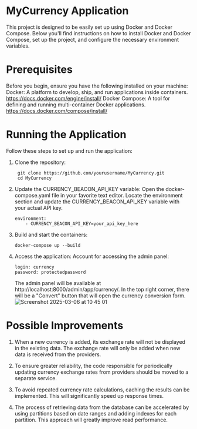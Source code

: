 # MyCurrency Application

This project is designed to be easily set up using Docker and Docker Compose. Below you'll find instructions on how to install Docker and Docker Compose, set up the project, and configure the necessary environment variables.

# Prerequisites

Before you begin, ensure you have the following installed on your machine:
Docker: A platform to develop, ship, and run applications inside containers. https://docs.docker.com/engine/install/
Docker Compose: A tool for defining and running multi-container Docker applications. https://docs.docker.com/compose/install/

# Running the Application

Follow these steps to set up and run the application:

1. Clone the repository:
   ```
    git clone https://github.com/yourusername/MyCurrency.git
    cd MyCurrency
   ```
3. Update the CURRENCY_BEACON_API_KEY variable:
    Open the docker-compose.yaml file in your favorite text editor.
    Locate the environment section and update the CURRENCY_BEACON_API_KEY variable with your actual API key.
    ```
    environment:
        - CURRENCY_BEACON_API_KEY=your_api_key_here
    ```
4. Build and start the containers:
    ```
    docker-compose up --build
    ```

6. Access the application:
    Account for accessing the admin panel:
    ```
    login: currency
    password: protectedpassword
    ```
    The admin panel will be available at http://localhost:8000/admin/app/currency/.
    In the top right corner, there will be a "Convert" button that will open the currency conversion form.
   ![Screenshot 2025-03-06 at 10 45 01](https://github.com/user-attachments/assets/34023ac3-7aa4-4d5e-a882-bed3ae6a66ce)


# Possible Improvements

1. When a new currency is added, its exchange rate will not be displayed in the existing data. The exchange rate will only be added when new data is received from the providers.

2. To ensure greater reliability, the code responsible for periodically updating currency exchange rates from providers should be moved to a separate service.

3. To avoid repeated currency rate calculations, caching the results can be implemented. This will significantly speed up response times.

4. The process of retrieving data from the database can be accelerated by using partitions based on date ranges and adding indexes for each partition. This approach will greatly improve read performance.
